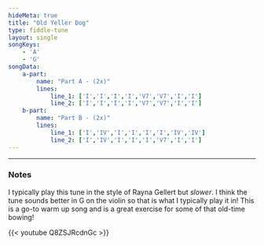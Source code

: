 ```yaml
---
hideMeta: true
title: "Old Yeller Dog"
type: fiddle-tune
layout: single
songKeys:
    - 'A'
    - 'G'
songData:
    a-part:
        name: "Part A - (2x)"
        lines:
            line_1: ['I','I','I','I','V7','V7','I','I']
            line_2: ['I','I','I','I','V7','V7','I','I']
    b-part:
        name: "Part B - (2x)"
        lines:
            line_1: ['I','IV','I','I','I','I','IV','IV']
            line_2: ['I','IV','I','I','I','V7','I','I']
---
```


---
### Notes
I typically play this tune in the style of Rayna Gellert but *slower*. I think the tune sounds better in G on the violin so that is what I typically play it in! This is a go-to warm up song and is a great exercise for some of that old-time bowing!

{{< youtube Q8ZSJRcdnGc >}}
